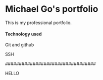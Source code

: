 # Michael Go's portfolio

This is my professional portfolio.

#### Technology used

Git and github

SSH


#################################

HELLO